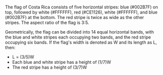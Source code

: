 The flag of Costa Rica consists of five horizontal stripes: blue (#002B7F) on top, followed by white (#FFFFFF), red (#CE1126), white (#FFFFFF), and blue (#002B7F) at the bottom. The red stripe is twice as wide as the other stripes. The aspect ratio of the flag is 3:5.

Geometrically, the flag can be divided into 14 equal horizontal bands, with the blue and white stripes each occupying two bands, and the red stripe occupying six bands. If the flag's width is denoted as W and its length as L, then:

- L = (3/5)W
- Each blue and white stripe has a height of (1/7)W
- The red stripe has a height of (3/7)W